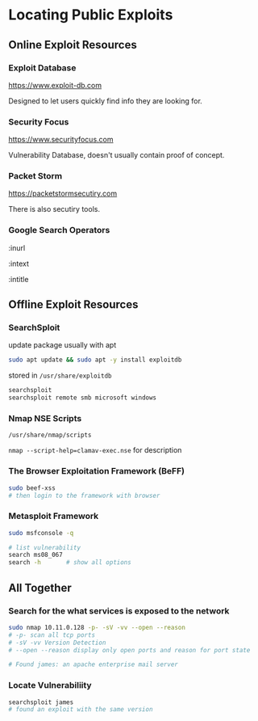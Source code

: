 # Locating  Public Exploits

## Online Exploit Resources

### Exploit Database

https://www.exploit-db.com

Designed to let users quickly find info they are looking for.

### Security Focus

https://www.securityfocus.com

Vulnerability Database, doesn't usually contain proof of concept.

### Packet Storm

https://packetstormsecutiry.com

There is also secutiry tools.

### Google Search Operators

:inurl

:intext

:intitle



## Offline Exploit Resources

### SearchSploit

update package usually with apt

```bash
sudo apt update && sudo apt -y install exploitdb
```

stored in `/usr/share/exploitdb`

```bash
searchsploit
searchsploit remote smb microsoft windows
```



### Nmap NSE Scripts

`/usr/share/nmap/scripts`

`nmap --script-help=clamav-exec.nse` for description



### The Browser Exploitation Framework (BeFF)

```bash
sudo beef-xss
# then login to the framework with browser
```

### Metasploit Framework

```bash
sudo msfconsole -q

# list vulnerability
search ms08_067
search -h		# show all options
```





## All Together

### Search for the what services is exposed to the network

```bash
sudo nmap 10.11.0.128 -p- -sV -vv --open --reason
# -p- scan all tcp ports
# -sV -vv Version Detection
# --open --reason display only open ports and reason for port state

# Found james: an apache enterprise mail server 
```

### Locate Vulnerabiliity

```bash
searchsploit james
# found an exploit with the same version

```








